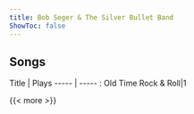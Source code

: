```yaml
---
title: Bob Seger & The Silver Bullet Band
ShowToc: false
---
```


## Songs
Title | Plays 
----- | ----- : 
Old Time Rock & Roll|1

{{< more >}}